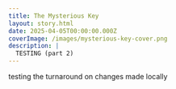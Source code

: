 ```yaml
---
title: The Mysterious Key
layout: story.html
date: 2025-04-05T00:00:00.000Z
coverImage: /images/mysterious-key-cover.png
description: |
  TESTING (part 2)
---
```


testing the turnaround on changes made locally
